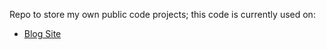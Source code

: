 Repo to store my own public code projects; this code is currently used on:  
* <a href="https://r-steenson.netlify.com/munro-bagging/" target="blank">Blog Site</a>

